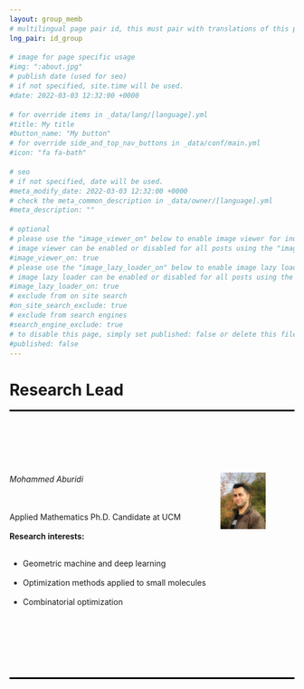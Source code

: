 ```yaml
---
layout: group_memb
# multilingual page pair id, this must pair with translations of this page. (This name must be unique)
lng_pair: id_group

# image for page specific usage
#img: ":about.jpg"
# publish date (used for seo)
# if not specified, site.time will be used.
#date: 2022-03-03 12:32:00 +0000

# for override items in _data/lang/[language].yml
#title: My title
#button_name: "My button"
# for override side_and_top_nav_buttons in _data/conf/main.yml
#icon: "fa fa-bath"

# seo
# if not specified, date will be used.
#meta_modify_date: 2022-03-03 12:32:00 +0000
# check the meta_common_description in _data/owner/[language].yml
#meta_description: ""

# optional
# please use the "image_viewer_on" below to enable image viewer for individual pages or posts (_posts/ or [language]/_posts folders).
# image viewer can be enabled or disabled for all posts using the "image_viewer_posts: true" setting in _data/conf/main.yml.
#image_viewer_on: true
# please use the "image_lazy_loader_on" below to enable image lazy loader for individual pages or posts (_posts/ or [language]/_posts folders).
# image lazy loader can be enabled or disabled for all posts using the "image_lazy_loader_posts: true" setting in _data/conf/main.yml.
#image_lazy_loader_on: true
# exclude from on site search
#on_site_search_exclude: true
# exclude from search engines
#search_engine_exclude: true
# to disable this page, simply set published: false or delete this file
#published: false
---
```


# Research Lead 
<div style="border-top: 3px solid #000;"></div>


<div style="height: 40px;"></div>


<div style="overflow: hidden; margin-bottom: 20px; white-space: pre-line;">
  <div style="float: left; margin-right: 20px; width: 70%;">
    <!-- Your text goes here -->
     <h6>Mohammed Aburidi</h6>
     Applied Mathematics Ph.D. Candidate at UCM <br> 
     <strong>Research interests:</strong> 
    <ul>
      <li>Geometric machine and deep learning </li>
      <li>Optimization methods applied to small molecules</li>
      <li>Combinatorial optimization</li>
    </ul>
  </div>
  <div style="float: left; width: 20%;">
    <!-- Your image goes here -->
     <img src="../assets/img/about/PhotoM.jpg" alt="Your Image Description" style="max-width: 80%; height: 100;"/>

  </div>
    <div style="clear: both;"></div>        
</div>


<div style="height: 20px;"></div>
<div style="height: 20px;"></div>


<div style="border-top: 3px solid #000;"></div>
